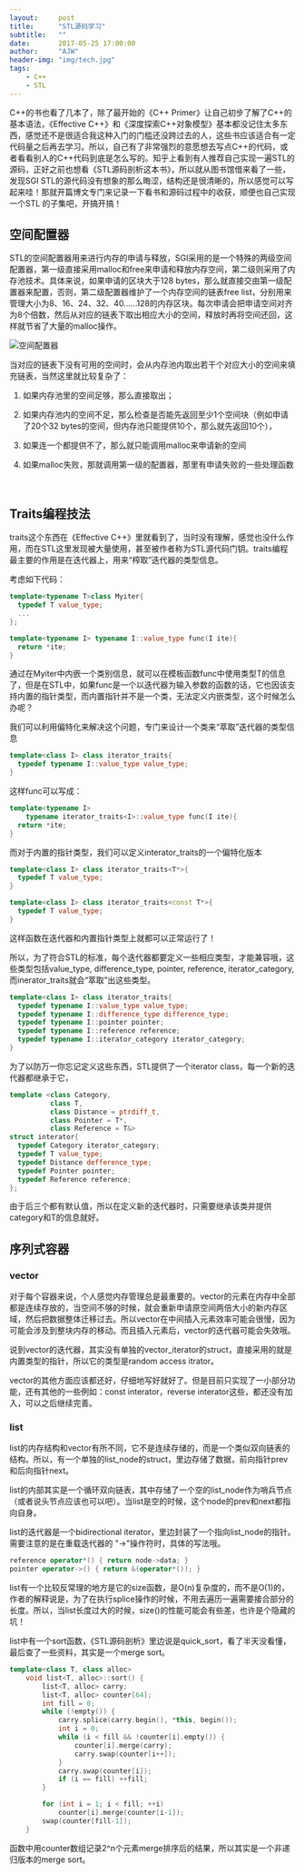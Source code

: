 ```yaml
---
layout:     post
title:      "STL源码学习"
subtitle:   ""
date:       2017-05-25 17:00:00
author:     "AJW"
header-img: "img/tech.jpg"
tags:
    - C++
    - STL
---
```


C++的书也看了几本了，除了最开始的《C++ Primer》让自己初步了解了C++的基本语法，《Effective C++》和《深度探索C++对象模型》基本都没记住太多东西，感觉还不是很适合我这种入门的门槛还没跨过去的人，这些书应该适合有一定代码量之后再去学习。所以，自己有了非常强烈的意愿想去写点C++的代码，或者看看别人的C++代码到底是怎么写的。知乎上看到有人推荐自己实现一遍STL的源码，正好之前也想看《STL源码剖析这本书》，所以就从图书馆借来看了一些，发现SGI STL的源代码没有想象的那么晦涩，结构还是很清晰的，所以感觉可以写起来哇！那就开篇博文专门来记录一下看书和源码过程中的收获，顺便也自己实现一个STL 的子集吧，开搞开搞！

## 空间配置器

STL的空间配置器用来进行内存的申请与释放，SGI采用的是一个特殊的两级空间配置器，第一级直接采用malloc和free来申请和释放内存空间，第二级则采用了内存池技术。具体来说，如果申请的区块大于128 bytes，那么就直接交由第一级配置器来配置，否则，第二级配置器维护了一个内存空间的链表free list，分别用来管理大小为8、16、24、32、40……128的内存区块。每次申请会把申请空间对齐为8个倍数，然后从对应的链表下取出相应大小的空间，释放时再将空间还回，这样就节省了大量的malloc操作。

![空间配置器](/img/in-post/STL/free_list.PNG)

当对应的链表下没有可用的空间时，会从内存池内取出若干个对应大小的空间来填充链表，当然这里就比较复杂了：

1. 如果内存池里的空间足够，那么直接取出；

2. 如果内存池内的空间不足，那么检查是否能先返回至少1个空间块（例如申请了20个32 bytes的空间，但内存池只能提供10个，那么就先返回10个），

3. 如果连一个都提供不了，那么就只能调用malloc来申请新的空间

4. 如果malloc失败，那就调用第一级的配置器，那里有申请失败的一些处理函数

   ​



## Traits编程技法

traits这个东西在《Effective C++》里就看到了，当时没有理解，感觉也没什么作用，而在STL这里发现被大量使用，甚至被作者称为STL源代码门钥。traits编程最主要的作用是在迭代器上，用来“榨取”迭代器的类型信息。

考虑如下代码：

```c++
template<typename T>class Myiter{
  typedef T value_type;
  ...
};

template<typename I> typename I::value_type func(I ite){
  return *ite;
}
```

通过在Myiter中内嵌一个类别信息，就可以在模板函数func中使用类型T的信息了，但是在STL中，如果func是一个以迭代器为输入参数的函数的话，它也因该支持内置的指针类型，而内置指针并不是一个类，无法定义内嵌类型，这个时候怎么办呢？

我们可以利用偏特化来解决这个问题，专门来设计一个类来“萃取”迭代器的类型信息

```c++
template<class I> class iterator_traits{
  typedef typename I::value_type value_type;
}
```

这样func可以写成：

```c++
template<typename I> 
	typename iterator_traits<I>::value_type func(I ite){
  return *ite;
}
```

而对于内置的指针类型，我们可以定义interator_traits的一个偏特化版本

```c++
template<class I> class iterator_traits<T*>{
  typedef T value_type;
}

template<class I> class iterator_traits<const T*>{
  typedef T value_type;
}
```

这样函数在迭代器和内置指针类型上就都可以正常运行了！

所以，为了符合STL的标准，每个迭代器都要定义一些相应类型，才能兼容哦，这些类型包括value_type, difference_type, pointer, reference, iterator_category, 而inerator_traits就会“萃取”出这些类型。

```C++
template<class I> class iterator_traits{
  typedef typename I::value_type value_type;
  typedef typename I::difference_type difference_type;
  typedef typename I::pointer pointer;
  typedef typename I::reference reference;
  typedef typename I::iterator_category iterator_category;
}
```

为了以防万一你忘记定义这些东西，STL提供了一个iterator class，每一个新的迭代器都继承于它，

```C++
template <class Category,
		  class T,
		  class Distance = ptrdiff_t,
		  class Pointer = T*,
		  class Reference = T&>
struct interator{
  typedef Category iterator_category;
  typedef T value_type;
  typedef Distance defference_type;
  typedef Pointer pointer;
  typedef Reference reference;
};
```

由于后三个都有默认值，所以在定义新的迭代器时，只需要继承该类并提供category和T的信息就好。

## 序列式容器

### vector

对于每个容器来说，个人感觉内存管理总是最重要的。vector的元素在内存中全部都是连续存放的，当空间不够的时候，就会重新申请原空间两倍大小的新内存区域，然后把数据整体迁移过去。所以vector在中间插入元素效率可能会很慢，因为可能会涉及到整块内存的移动。而且插入元素后，vector的迭代器可能会失效哦。

说到vector的迭代器，其实没有单独的vector_iterator的struct，直接采用的就是内置类型的指针，所以它的类型是random access itrator。

vector的其他方面应该都还好，仔细地写好就好了。但是目前只实现了一小部分功能，还有其他的一些例如：const interator，reverse interator这些，都还没有加入，可以之后继续完善。

### list

list的内存结构和vector有所不同，它不是连续存储的，而是一个类似双向链表的结构。所以，有一个单独的list_node的struct，里边存储了数据，前向指针prev和后向指针next。

list的内部其实是一个循环双向链表，其中存储了一个空的list_node作为哨兵节点（或者说头节点应该也可以吧）。当list是空的时候，这个node的prev和next都指向自身。

list的迭代器是一个bidirectional iterator，里边封装了一个指向list_node的指针。需要注意的是在重载迭代器的 "->"操作符时，具体的写法哦。

```C++
reference operator*() { return node->data; }
pointer operator->() { return &(operator*()); }
```

list有一个比较反常理的地方是它的size函数，是O(n)复杂度的，而不是O(1)的，作者的解释说是，为了在执行splice操作的时候，不用去遍历一遍需要接合部分的长度。所以，当list长度过大的时候，size()的性能可能会有些差，也许是个隐藏的坑！

list中有一个sort函数，《STL源码剖析》里边说是quick_sort，看了半天没看懂，最后查了一些资料，其实是一个merge sort。

```C++
template<class T, class alloc>
	void list<T, alloc>::sort() {
		list<T, alloc> carry;
		list<T, alloc> counter[64];
		int fill = 0;
		while (!empty()) {
			carry.splice(carry.begin(), *this, begin());
			int i = 0;
			while (i < fill && !counter[i].empty()) {
				counter[i].merge(carry);
				carry.swap(counter[i++]);
			}
			carry.swap(counter[i]);
			if (i == fill) ++fill;
		}

		for (int i = 1; i < fill; ++i)
			counter[i].merge(counter[i-1]);
		swap(counter[fill-1]);
	}
```

函数中用counter数组记录2^n个元素merge排序后的结果，所以其实是一个非递归版本的merge sort。